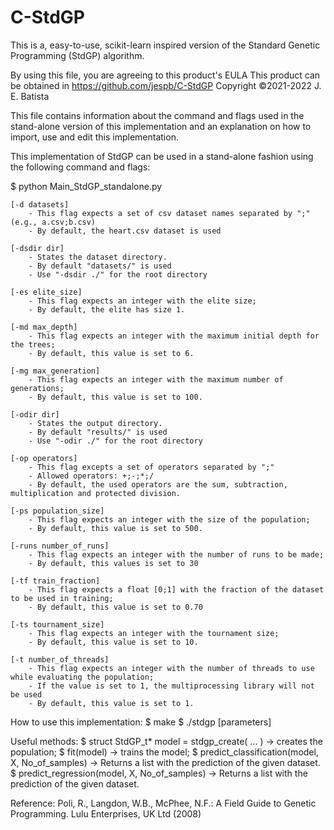 # C-StdGP
This is a, easy-to-use, scikit-learn inspired version of the Standard Genetic Programming (StdGP) algorithm.


By using this file, you are agreeing to this product's EULA
This product can be obtained in https://github.com/jespb/C-StdGP
Copyright ©2021-2022 J. E. Batista


This file contains information about the command and flags used in the stand-alone version of this implementation and an explanation on how to import, use and edit this implementation.


This implementation of StdGP can be used in a stand-alone fashion using the following command and flags:

$ python Main_StdGP_standalone.py
	
	[-d datasets] 
		- This flag expects a set of csv dataset names separated by ";" (e.g., a.csv;b.csv)
		- By default, the heart.csv dataset is used		

	[-dsdir dir] 
		- States the dataset directory. 
		- By default "datasets/" is used 
		- Use "-dsdir ./" for the root directory	

	[-es elite_size]
		- This flag expects an integer with the elite size;
		- By default, the elite has size 1.

	[-md max_depth]
		- This flag expects an integer with the maximum initial depth for the trees;
		- By default, this value is set to 6.		

	[-mg max_generation]
		- This flag expects an integer with the maximum number of generations;
		- By default, this value is set to 100.

	[-odir dir] 
		- States the output directory. 
		- By default "results/" is used 
		- Use "-odir ./" for the root directory
	
	[-op operators]
		- This flag excepts a set of operators separated by ";"
		- Allowed operators: +;-;*;/
		- By default, the used operators are the sum, subtraction, multiplication and protected division.		

	[-ps population_size]
		- This flag expects an integer with the size of the population;
		- By default, this value is set to 500.

	[-runs number_of_runs] 
		- This flag expects an integer with the number of runs to be made;
		- By default, this values is set to 30
	
	[-tf train_fraction]
		- This flag expects a float [0;1] with the fraction of the dataset to be used in training;
		- By default, this value is set to 0.70
	
	[-ts tournament_size]
		- This flag expects an integer with the tournament size;
		- By default, this value is set to 10.

	[-t number_of_threads]
		- This flag expects an integer with the number of threads to use while evaluating the population;
		- If the value is set to 1, the multiprocessing library will not be used 
		- By default, this value is set to 1.






How to use this implementation:
	$ make
	$ ./stdgp [parameters]


Useful methods:
	$ struct StdGP_t* model = stdgp_create( ... )			-> creates the population;
	$ fit(model)										-> trains the model;
	$ predict_classification(model, X, No_of_samples)   -> Returns a list with the prediction of the given dataset.
	$ predict_regression(model, X, No_of_samples)   	-> Returns a list with the prediction of the given dataset.







Reference:
    Poli, R., Langdon, W.B., McPhee, N.F.: A Field Guide to Genetic Programming. Lulu Enterprises, UK Ltd (2008)